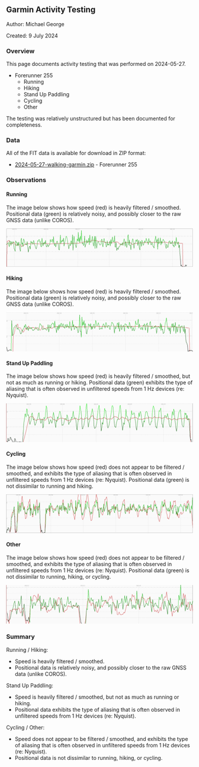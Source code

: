 ## Garmin Activity Testing

Author: Michael George

Created: 9 July 2024



### Overview

This page documents activity testing that was performed on 2024-05-27.

- Forerunner 255
  - Running
  - Hiking
  - Stand Up Paddling
  - Cycling
  - Other

The testing was relatively unstructured but has been documented for completeness.



### Data

All of the FIT data is available for download in ZIP format:

- [2024-05-27-walking-garmin.zip](2024-05-27-walking-garmin.zip) - Forerunner 255



### Observations

#### Running

The image below shows how speed (red) is heavily filtered / smoothed. Positional data (green) is relatively noisy, and possibly closer to the raw GNSS data (unlike COROS).

![running](img/1-running.png)



#### Hiking

The image below shows how speed (red) is heavily filtered / smoothed. Positional data (green) is relatively noisy, and possibly closer to the raw GNSS data (unlike COROS).

![hiking](img/2-hiking.png)



#### Stand Up Paddling

The image below shows how speed (red) is heavily filtered / smoothed, but not as much as running or hiking. Positional data (green) exhibits the type of aliasing that is often observed in unfiltered speeds from 1 Hz devices (re: Nyquist).

![suping](img/3-suping.png)



#### Cycling

The image below shows how speed (red) does not appear to be filtered / smoothed, and exhibits the type of aliasing that is often observed in unfiltered speeds from 1 Hz devices (re: Nyquist). Positional data (green) is not dissimilar to running and hiking.

![cycling](img/4-cycling.png)



#### Other

The image below shows how speed (red) does not appear to be filtered / smoothed, and exhibits the type of aliasing that is often observed in unfiltered speeds from 1 Hz devices (re: Nyquist). Positional data (green) is not dissimilar to running, hiking, or cycling.

![other](img/5-other.png)



### Summary

Running / Hiking:

- Speed is heavily filtered / smoothed.
- Positional data is relatively noisy, and possibly closer to the raw GNSS data (unlike COROS).

Stand Up Paddling:

- Speed is heavily filtered / smoothed, but not as much as running or hiking.
- Positional data exhibits the type of aliasing that is often observed in unfiltered speeds from 1 Hz devices (re: Nyquist).

Cycling / Other:

- Speed does not appear to be filtered / smoothed, and exhibits the type of aliasing that is often observed in unfiltered speeds from 1 Hz devices (re: Nyquist).
- Positional data is not dissimilar to running, hiking, or cycling.

